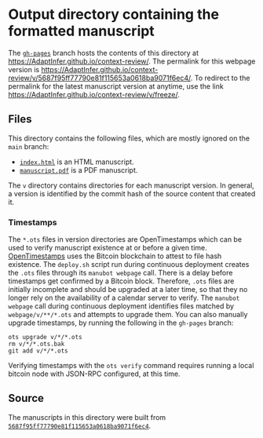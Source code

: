 # Output directory containing the formatted manuscript

The [`gh-pages`](https://github.com/AdaptInfer/context-review/tree/gh-pages) branch hosts the contents of this directory at <https://AdaptInfer.github.io/context-review/>.
The permalink for this webpage version is <https://AdaptInfer.github.io/context-review/v/5687f95ff77790e81f115653a0618ba9071f6ec4/>.
To redirect to the permalink for the latest manuscript version at anytime, use the link <https://AdaptInfer.github.io/context-review/v/freeze/>.

## Files

This directory contains the following files, which are mostly ignored on the `main` branch:

+ [`index.html`](index.html) is an HTML manuscript.
+ [`manuscript.pdf`](manuscript.pdf) is a PDF manuscript.

The `v` directory contains directories for each manuscript version.
In general, a version is identified by the commit hash of the source content that created it.

### Timestamps

The `*.ots` files in version directories are OpenTimestamps which can be used to verify manuscript existence at or before a given time.
[OpenTimestamps](https://opentimestamps.org/) uses the Bitcoin blockchain to attest to file hash existence.
The `deploy.sh` script run during continuous deployment creates the `.ots` files through its `manubot webpage` call.
There is a delay before timestamps get confirmed by a Bitcoin block.
Therefore, `.ots` files are initially incomplete and should be upgraded at a later time, so that they no longer rely on the availability of a calendar server to verify.
The `manubot webpage` call during continuous deployment identifies files matched by `webpage/v/**/*.ots` and attempts to upgrade them.
You can also manually upgrade timestamps, by running the following in the `gh-pages` branch:

```shell
ots upgrade v/*/*.ots
rm v/*/*.ots.bak
git add v/*/*.ots
```

Verifying timestamps with the `ots verify` command requires running a local bitcoin node with JSON-RPC configured, at this time.

## Source

The manuscripts in this directory were built from
[`5687f95ff77790e81f115653a0618ba9071f6ec4`](https://github.com/AdaptInfer/context-review/commit/5687f95ff77790e81f115653a0618ba9071f6ec4).
